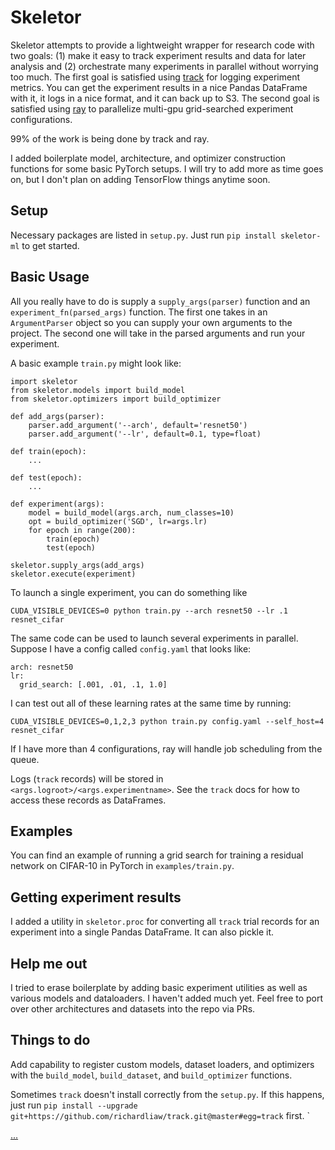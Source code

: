 # Skeletor

Skeletor attempts to provide a lightweight wrapper for research code with two goals: (1) make it easy to track experiment results and data for later analysis and (2) orchestrate many experiments in parallel without worrying too much. The first goal is satisfied using [track](https://github.com/richardliaw/track) for logging experiment metrics. You can get the experiment results in a nice Pandas DataFrame with it, it logs in a nice format, and it can back up to S3. The second goal is satisfied using [ray](https://github.com/ray-project/ray) to parallelize multi-gpu grid-searched experiment configurations.

99% of the work is being done by track and ray.

I added boilerplate model, architecture, and optimizer construction functions for some basic PyTorch setups. I will try to add more as time goes on, but I don't plan on adding TensorFlow things anytime soon.

## Setup

Necessary packages are listed in `setup.py`.
Just run `pip install skeletor-ml` to get started.

## Basic Usage

All you really have to do is supply a `supply_args(parser)` function and an `experiment_fn(parsed_args)` function. The first one takes in an `ArgumentParser` object so you can supply your own arguments to the project. The second one will take in the parsed arguments and run your experiment.

A basic example `train.py` might look like:

```
import skeletor
from skeletor.models import build_model
from skeletor.optimizers import build_optimizer

def add_args(parser):
    parser.add_argument('--arch', default='resnet50')
    parser.add_argument('--lr', default=0.1, type=float)

def train(epoch):
    ...

def test(epoch):
    ...

def experiment(args):
    model = build_model(args.arch, num_classes=10)
    opt = build_optimizer('SGD', lr=args.lr)
    for epoch in range(200):
        train(epoch)
        test(epoch)

skeletor.supply_args(add_args)
skeletor.execute(experiment)
```

To launch a single experiment, you can do something like

`CUDA_VISIBLE_DEVICES=0 python train.py --arch resnet50 --lr .1 resnet_cifar`


The same code can be used to launch several experiments in parallel. Suppose I have a config called `config.yaml` that looks like:

```
arch: resnet50
lr:
  grid_search: [.001, .01, .1, 1.0]
```

I can test out all of these learning rates at the same time by running:

`CUDA_VISIBLE_DEVICES=0,1,2,3 python train.py config.yaml --self_host=4 resnet_cifar`

If I have more than 4 configurations, ray will handle job scheduling from the queue.

Logs (`track` records) will be stored in `<args.logroot>/<args.experimentname>`.
See the `track` docs for how to access these records as DataFrames.

## Examples

You can find an example of running a grid search for training a residual network on CIFAR-10 in PyTorch in `examples/train.py`.


## Getting experiment results

I added a utility in `skeletor.proc` for converting all `track` trial records for an experiment into a single Pandas DataFrame. It can also pickle it.

## Help me out

I tried to erase boilerplate by adding basic experiment utilities as well as various models and dataloaders. I haven't added much yet. Feel free to port over other architectures and datasets into the repo via PRs.

## Things to do

Add capability to register custom models, dataset loaders, and optimizers with the `build_model`, `build_dataset`, and `build_optimizer` functions.

Sometimes `track` doesn't install correctly from the `setup.py`. If this happens, just run `pip install --upgrade git+https://github.com/richardliaw/track.git@master#egg=track` first.
`



[...](https://www.youtube.com/watch?v=g20_8-TPyTQ)
